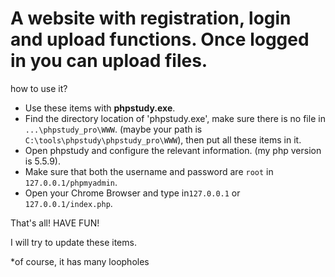 # A website with registration, login and upload functions. Once logged in you can upload files.


how to use it?

- Use these items with **phpstudy.exe**.
- Find the directory location of 'phpstudy.exe', make sure there is no file in `...\phpstudy_pro\WWW`. (maybe your path is `C:\tools\phpstudy\phpstudy_pro\WWW`), then put all these items in it.
- Open phpstudy and configure the relevant information. (my php version is 5.5.9).
-  Make sure that both the username and password are `root` in `127.0.0.1/phpmyadmin`.
- Open your Chrome Browser and type in`127.0.0.1` or `127.0.0.1/index.php`.



That's all! HAVE FUN!



I will try to update these items.


\*of course, it has many loopholes
